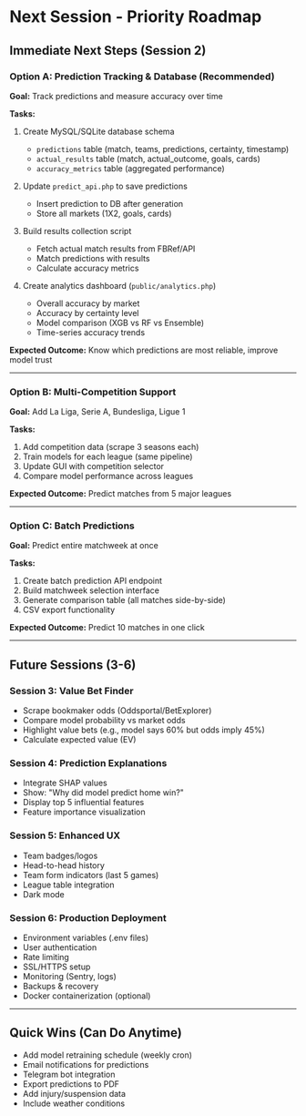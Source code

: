 # Next Session - Priority Roadmap

## Immediate Next Steps (Session 2)

### **Option A: Prediction Tracking & Database** (Recommended)
**Goal:** Track predictions and measure accuracy over time

**Tasks:**
1. Create MySQL/SQLite database schema
   - `predictions` table (match, teams, predictions, certainty, timestamp)
   - `actual_results` table (match, actual_outcome, goals, cards)
   - `accuracy_metrics` table (aggregated performance)

2. Update `predict_api.php` to save predictions
   - Insert prediction to DB after generation
   - Store all markets (1X2, goals, cards)

3. Build results collection script
   - Fetch actual match results from FBRef/API
   - Match predictions with results
   - Calculate accuracy metrics

4. Create analytics dashboard (`public/analytics.php`)
   - Overall accuracy by market
   - Accuracy by certainty level
   - Model comparison (XGB vs RF vs Ensemble)
   - Time-series accuracy trends

**Expected Outcome:** Know which predictions are most reliable, improve model trust

---

### **Option B: Multi-Competition Support**
**Goal:** Add La Liga, Serie A, Bundesliga, Ligue 1

**Tasks:**
1. Add competition data (scrape 3 seasons each)
2. Train models for each league (same pipeline)
3. Update GUI with competition selector
4. Compare model performance across leagues

**Expected Outcome:** Predict matches from 5 major leagues

---

### **Option C: Batch Predictions**
**Goal:** Predict entire matchweek at once

**Tasks:**
1. Create batch prediction API endpoint
2. Build matchweek selection interface
3. Generate comparison table (all matches side-by-side)
4. CSV export functionality

**Expected Outcome:** Predict 10 matches in one click

---

## Future Sessions (3-6)

### **Session 3: Value Bet Finder**
- Scrape bookmaker odds (Oddsportal/BetExplorer)
- Compare model probability vs market odds
- Highlight value bets (e.g., model says 60% but odds imply 45%)
- Calculate expected value (EV)

### **Session 4: Prediction Explanations**
- Integrate SHAP values
- Show: "Why did model predict home win?"
- Display top 5 influential features
- Feature importance visualization

### **Session 5: Enhanced UX**
- Team badges/logos
- Head-to-head history
- Team form indicators (last 5 games)
- League table integration
- Dark mode

### **Session 6: Production Deployment**
- Environment variables (.env files)
- User authentication
- Rate limiting
- SSL/HTTPS setup
- Monitoring (Sentry, logs)
- Backups & recovery
- Docker containerization (optional)

---

## Quick Wins (Can Do Anytime)
- Add model retraining schedule (weekly cron)
- Email notifications for predictions
- Telegram bot integration
- Export predictions to PDF
- Add injury/suspension data
- Include weather conditions